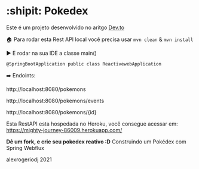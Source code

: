 # :shipit: Pokedex 

Este é um projeto desenvolvido no aritgo [Dev.to](https://dev.to/womakerscode/criando-seu-pokedex-com-spring-webflux-mongodb-deploy-no-heroku-21f5)

:house: Para rodar esta Rest API local você precisa usar
` mvn clean ` & ` mvn install `

:arrow_forward: E rodar na sua IDE a classe main()

` @SpringBootApplication
public class ReactivewebApplication `


:arrow_right: Endoints:

http://localhost:8080/pokemons

http://localhost:8080/pokemons/events

http://localhost:8080/pokemons/{id}

Esta RestAPI esta hospedada no Heroku, você consegue acessar em: https://mighty-journey-86009.herokuapp.com/

**Dê um fork, e crie seu pokedex reativo :D**
Construindo um Pokédex com Spring Webflux

alexrogeriodj 2021